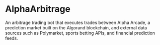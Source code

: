 # AlphaArbitrage
 An arbitrage trading bot that executes trades between Alpha Arcade, a prediction market built on the Algorand blockchain, and external data sources such as Polymarket, sports betting APIs, and financial prediction feeds.
